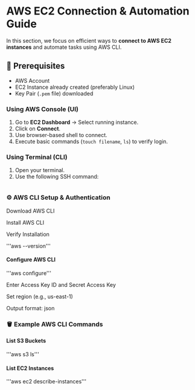 # AWS EC2 Connection & Automation Guide 

In this section, we focus on efficient ways to **connect to AWS EC2 instances** and automate tasks using AWS CLI.

## 📌 Prerequisites

- AWS Account
- EC2 Instance already created (preferably Linux)
- Key Pair (`.pem` file) downloaded


### Using AWS Console (UI)
1. Go to **EC2 Dashboard** → Select running instance.
2. Click on **Connect**.
3. Use browser-based shell to connect.
4. Execute basic commands (`touch filename`, `ls`) to verify login.

### Using Terminal (CLI)
1. Open your terminal.
2. Use the following SSH command:
   ```bash ssh -i "C:\Users\path-to-pemfile/your-key.pem ec2-user@<public-ip>'''

### ⚙️ AWS CLI Setup & Authentication

Download AWS CLI

Install AWS CLI

Verify Installation

'''aws --version'''
#### Configure AWS CLI

'''aws configure'''

Enter Access Key ID and Secret Access Key

Set region (e.g., us-east-1)

Output format: json

### 🪣 Example AWS CLI Commands
#### List S3 Buckets

'''aws s3 ls'''


#### List EC2 Instances

'''aws ec2 describe-instances'''


